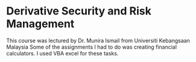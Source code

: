 # Derivative Security and Risk Management
This course was lectured by Dr. Munira Ismail from Universiti Kebangsaan Malaysia
Some of the assignments I had to do was creating financial calculators. I used VBA excel for these tasks.

